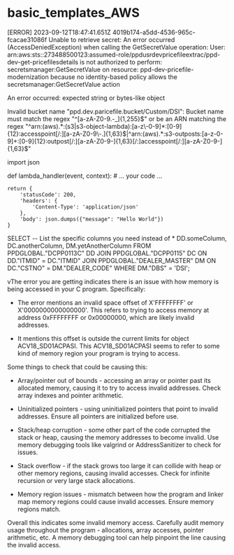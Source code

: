 # basic_templates_AWS


[ERROR]	2023-09-12T18:47:41.651Z	4019b174-a5dd-4536-965c-fcacae31086f	Unable to retrieve secret: An error occurred (AccessDeniedException) when calling the GetSecretValue operation: User: arn:aws:sts::273488500123:assumed-role/ppdusrdevpricefileextrac/ppd-dev-get-pricefilesdetails is not authorized to perform: secretsmanager:GetSecretValue on resource: ppd-dev-pricefile-modernization because no identity-based policy allows the secretsmanager:GetSecretValue action

An error occurred: expected string or bytes-like object

Invalid bucket name "ppd.dev.paricefile.bucket/Custom/DSI": Bucket name must match the regex "^[a-zA-Z0-9.\-_]{1,255}$" or be an ARN matching the regex "^arn:(aws).*:(s3|s3-object-lambda):[a-z\-0-9]*:[0-9]{12}:accesspoint[/:][a-zA-Z0-9\-.]{1,63}$|^arn:(aws).*:s3-outposts:[a-z\-0-9]+:[0-9]{12}:outpost[/:][a-zA-Z0-9\-]{1,63}[/:]accesspoint[/:][a-zA-Z0-9\-]{1,63}$"

import json

def lambda_handler(event, context):
    # ... your code ...

    return {
        'statusCode': 200,
        'headers': {
            'Content-Type': 'application/json'
        },
        'body': json.dumps({"message": "Hello World"})
    }




SELECT 
    -- List the specific columns you need instead of *
    DD.someColumn,
    DC.anotherColumn,
    DM.yetAnotherColumn
FROM 
    PPDGLOBAL."DCPP0113C" DD 
JOIN 
    PPDGLOBAL."DCPP0115" DC ON DD."ITMID" = DC."ITMID"
JOIN 
    PPDGLOBAL."DEALER_MASTER" DM ON DC."CSTNO" = DM."DEALER_CODE"
WHERE 
    DM."DBS" = 'DSI';


vThe error you are getting indicates there is an issue with how memory is being accessed in your C program. Specifically:

- The error mentions an invalid space offset of X'FFFFFFFF' or X'0000000000000000'. This refers to trying to access memory at address 0xFFFFFFFF or 0x00000000, which are likely invalid addresses.

- It mentions this offset is outside the current limits for object ACV18_SD01ACPASI. This ACV18_SD01ACPASI seems to refer to some kind of memory region your program is trying to access.

Some things to check that could be causing this:

- Array/pointer out of bounds - accessing an array or pointer past its allocated memory, causing it to try to access invalid addresses. Check array indexes and pointer arithmetic.

- Uninitialized pointers - using uninitialized pointers that point to invalid addresses. Ensure all pointers are initialized before use.

- Stack/heap corruption - some other part of the code corrupted the stack or heap, causing the memory addresses to become invalid. Use memory debugging tools like valgrind or AddressSanitizer to check for issues.

- Stack overflow - if the stack grows too large it can collide with heap or other memory regions, causing invalid accesses. Check for infinite recursion or very large stack allocations. 

- Memory region issues - mismatch between how the program and linker map memory regions could cause invalid accesses. Ensure memory regions match.

Overall this indicates some invalid memory access. Carefully audit memory usage throughout the program - allocations, array accesses, pointer arithmetic, etc. A memory debugging tool can help pinpoint the line causing the invalid access.
